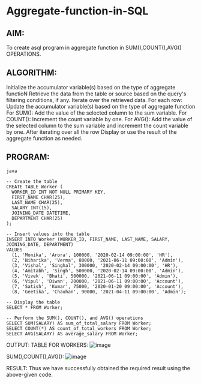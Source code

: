 # Aggregate-function-in-SQL
## AIM:
To create asql program in aggregate function in SUM(),COUNT(),AVG() OPERATIONS.
## ALGORITHM:
Initialize the accumulator variable(s) based on the type of aggregate functioN
Retrieve the data from the table or source based on the query's filtering conditions, if any.
Iterate over the retrieved data.
For each row:
Update the accumulator variable(s) based on the type of aggregate function
For SUM(): Add the value of the selected column to the sum variable.
For COUNT(): Increment the count variable by one.
For AVG(): Add the value of the selected column to the sum variable and increment the count variable by one.
After iterating over all the row
Display or use the result of the aggregate function as needed.
## PROGRAM:
~~~
java

-- Create the table
CREATE TABLE Worker (
  WORKER_ID INT NOT NULL PRIMARY KEY,
  FIRST_NAME CHAR(25),
  LAST_NAME CHAR(25),
  SALARY INT(15),
  JOINING_DATE DATETIME,
  DEPARTMENT CHAR(25)
);

-- Insert values into the table
INSERT INTO Worker (WORKER_ID, FIRST_NAME, LAST_NAME, SALARY, JOINING_DATE, DEPARTMENT)
VALUES
  (1, 'Monika', 'Arora', 100000, '2020-02-14 09:00:00', 'HR'),
  (2, 'Niharika', 'Verma', 80000, '2021-06-11 09:00:00', 'Admin'),
  (3, 'Vishal', 'Singhal', 300000, '2020-02-14 09:00:00', 'HR'),
  (4, 'Amitabh', 'Singh', 500000, '2020-02-14 09:00:00', 'Admin'),
  (5, 'Vivek', 'Bhati', 500000, '2021-06-11 09:00:00', 'Admin'),
  (6, 'Vipul', 'Diwan', 200000, '2021-06-11 09:00:00', 'Account'),
  (7, 'Satish', 'Kumar', 75000, '2020-01-20 09:00:00', 'Account'),
  (8, 'Geetika', 'Chauhan', 90000, '2021-04-11 09:00:00', 'Admin');

-- Display the table
SELECT * FROM Worker;

-- Perform the SUM(), COUNT(), and AVG() operations
SELECT SUM(SALARY) AS sum_of_total_salary FROM Worker;
SELECT COUNT(*) AS count_of_total_workers FROM Worker;
SELECT AVG(SALARY) AS average_salary FROM Worker;
~~~
OUTPUT:
TABLE FOR WORKERS:
![image](https://github.com/SdMdZahi7/Aggregate-function-in-SQL/assets/94187572/f7bf366b-bd51-4eab-b18e-a6ba0b797822)

SUM(),COUNT(),AVG():
![image](https://github.com/SdMdZahi7/Aggregate-function-in-SQL/assets/94187572/563d04e5-9d06-461a-be77-ecbfd88636e3)

RESULT:
Thus we have successfully obtained the required result using the above-given code.
